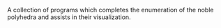 A collection of programs which completes the enumeration of the noble polyhedra and assists in their visualization.